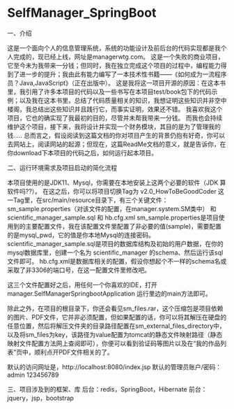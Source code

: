 # SelfManager_SpringBoot
一、介绍

这是一个面向个人的信息管理系统，系统的功能设计及前后台的代码实现都是我个人完成的，现已经上线，网址是managerwtg.com。
这是一个失败的商业项目，它至今未为我带来一分钱；但同时，我在独立完成这个项目的过程中，编程能力得到了进一步的提升；我由此有能力编写了一本技术性书籍——《如何成为一流程序员？Java,JavaScript》（正在出版中）。
这是我将这一项目开源的原因：在这本书里，我引用了许多本项目的代码以及一些书写在本项目test/book包下的代码示例；以及我在这本书里，总结了代码质量相关的知识，我想证明这些知识并非空中楼阁，我总结出这些知识并且践行它，而事实证明，效果还不错。
我喜欢我这个项目，它也的确实现了我最初的目的，尽管并未帮我带来一分钱。
而我也会持续维护这个项目，接下来，我将设计并实现一个财务模块，其目的是为了管理我的钱.....
总而言之，假设阅读到这篇文档的你对项目产生的背景仍抱有好奇，你可以去网站上，阅读网站的起源；但现在，这篇ReadMe文档的意义，就是告诉你，在你download下本项目的代码之后，如何运行起本项目。


二、运行环境需求及项目启动的简化流程

本项目使用的是JDK11、Mysql，你需要在本地安装上这两个必要的软件（JDK 算软件吗??）。
在这之后，你可以将项目切换Tag为 v2.0_HowToBeGoodCoder
这一Tag里，在src/main/resource目录下，有三个关键文件：sm_sample.properties（对该文件的配置，在manager.system.SM类中） 和 scientific_manager_sample.sql 和 hb.cfg.xml
sm_sample.properties是项目使用到的主要配置文件，我在该配置文件里配置了非必要的值(sample)，需要配置的是mysql_pwd，它的值是你本地Mysql的连接密码。
scientific_manager_sample.sql是项目的数据库结构及初始的用户数据，在你的mysql数据库里，创建一个名为 scientific_manager 的schema、然后运行该sql文件即可。
hb.cfg.xml是数据库相关的配置，假设你想起个不一样的schema名或采取了非3306的端口号，在这一配置文件里修改吧。

这三个文件配置好之后，用任何一个你喜欢的IDE，打开manager.SelfManagerSpringbootApplication 运行里边的main方法即可。

除此之外，在项目的根目录下，你还会看见sm_files.rar，这个压缩包是项目依赖的图片、PDF文件，它并非必须配置，但如果配置的话，你可以将其解压在硬盘的任意位置，然后将解压文件夹的目录路径配置在sm_external_files_directory中，以及将sm_files为key，该路径为value配置为tomcat的静态文件映射路径（静态映射文件配置方法网上查阅即可），你便可以看到验证码等图片以及在“我的作品列表”页中，顺利点开PDF文件相关的了。

默认的访问网址是，http://localhost:8080/index.jsp
默认的管理员账户/密码： admin   123456789


三、项目涉及到的框架、库
后台：redis，SpringBoot，Hibernate
前台：jquery，jsp，bootstrap

